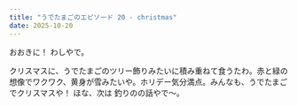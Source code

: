 ```yaml
---
title: "うでたまごのエピソード 20 - christmas"
date: 2025-10-20
---
```


おおきに！ わしやで。

クリスマスに、うでたまごのツリー飾りみたいに積み重ねて食うたわ。赤と緑の想像でワクワク、黄身が雪みたいや。ホリデー気分満点。みんなも、うでたまごでクリスマスや！ ほな、次は 釣りのの話やで～。
